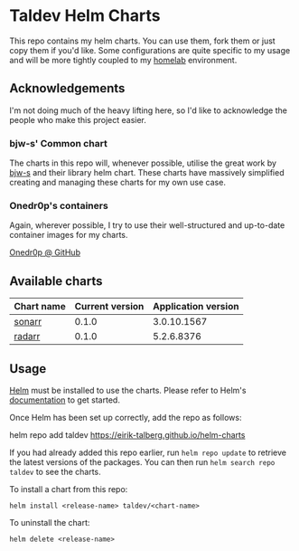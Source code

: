 # Taldev Helm Charts

This repo contains my helm charts. You can use them, fork them or just copy them if you'd like. Some configurations are quite specific to my usage and will be more tightly coupled to my [homelab](https://github.com/eirik-talberg/homelab) environment.

## Acknowledgements

I'm not doing much of the heavy lifting here, so I'd like to acknowledge the people who make this project easier.

### bjw-s' Common chart

The charts in this repo will, whenever possible, utilise the great work by [bjw-s](https://github.com/bjw-s) and their library helm chart. These charts have massively simplified creating and managing these charts for my own use case. 

### Onedr0p's containers

Again, wherever possible, I try to use their well-structured and up-to-date container images for my charts. 

[Onedr0p @ GitHub](https://github.com/onedr0p/containers)

## Available charts

| Chart name              | Current version | Application version |
|-------------------------|-----------------|---------------------|
| [sonarr](charts/sonarr) | 0.1.0           | 3.0.10.1567         |
| [radarr](charts/radarr) | 0.1.0           | 5.2.6.8376          |


## Usage

[Helm](https://helm.sh) must be installed to use the charts.  Please refer to
Helm's [documentation](https://helm.sh/docs) to get started.

Once Helm has been set up correctly, add the repo as follows:

  helm repo add taldev https://eirik-talberg.github.io/helm-charts

If you had already added this repo earlier, run `helm repo update` to retrieve
the latest versions of the packages.  You can then run `helm search repo
taldev` to see the charts.

To install a chart from this repo:

    helm install <release-name> taldev/<chart-name>

To uninstall the chart:

    helm delete <release-name>
